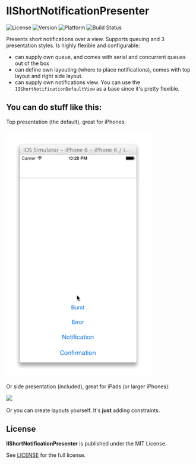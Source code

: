 IIShortNotificationPresenter
============================

![License](http://img.shields.io/cocoapods/l/IIShortNotificationPresenter.svg)
![Version](https://img.shields.io/cocoapods/v/IIShortNotificationPresenter.svg?style=flat)
![Platform](http://img.shields.io/cocoapods/p/IIShortNotificationPresenter.svg)
![Build Status](https://travis-ci.org/Inferis/IIShortNotificationPresenter.svg)


Presents short notifications over a view. Supports queuing and 3 presentation styles. Is highly flexible and configurable:

* can supply own queue, and comes with serial and concurrent queues out of the box
* can define own layouting (where to place notifications), comes with top layout and right side layout.
* can supply own notifications view. You can use the `IIShortNotificationDefaultView` as a base since it's pretty flexible.

## You can do stuff like this:

Top presentation (the default), great for iPhones:

![](presenter_top.gif)

Or side presentation (included), great for iPads (or larger iPhones):

![](presenter_side.gif)

Or you can create layouts yourself. It's **just** adding constraints. 

## License 

**IIShortNotificationPresenter** is published under the MIT License.

See [LICENSE](LICENSE) for the full license.
